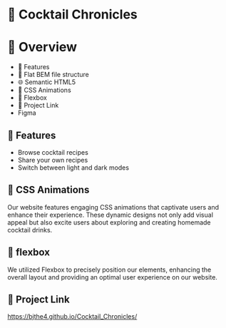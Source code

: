 # 🍹 Cocktail Chronicles

#  📖 Overview

*  🚀 Features 
*  📂 Flat BEM file structure
*  🌐 Semantic HTML5
*  🎨 CSS Animations
*  📐 Flexbox
*  🔗 Project Link
*  Figma

## 🚀 Features

* Browse cocktail recipes
* Share your own recipes
* Switch between light and dark modes

## 🎨 CSS Animations

Our website features engaging CSS animations that captivate users and enhance their experience. These dynamic designs not only add visual appeal but also excite users about exploring and creating homemade cocktail drinks.

## 📐 flexbox

We utilized Flexbox to precisely position our elements, enhancing the overall layout and providing an optimal user experience on our website.

## 🔗 Project Link
https://bjthe4.github.io/Cocktail_Chronicles/
